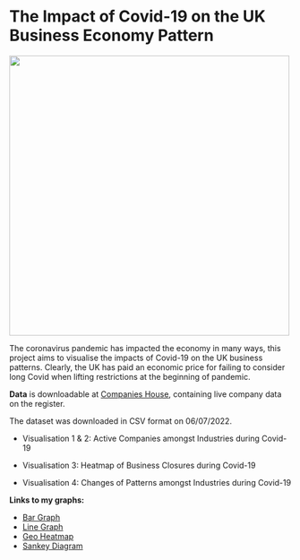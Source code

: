 # The Impact of Covid-19 on the UK Business Economy Pattern 

<img src="https://blog.yelp.com/wp-content/uploads/2020/04/Generic-COVID-Banner.png" align="center" width="500"/></a>

The coronavirus pandemic has impacted the economy in many ways, this project aims to visualise the impacts of Covid-19 on the UK business patterns. Clearly, the UK has paid an economic price for failing to consider long Covid when lifting restrictions at the beginning of pandemic.

**Data** is downloadable at [Companies House](http://download.companieshouse.gov.uk/en_output.html), containing live company data on the register.

The dataset was downloaded in CSV format on 06/07/2022.

- Visualisation 1 & 2: Active Companies amongst Industries during Covid-19 

- Visualisation 3: Heatmap of Business Closures during Covid-19 

- Visualisation 4: Changes of Patterns amongst Industries during Covid-19 

**Links to my graphs:**

 - [Bar Graph](https://vytknguyen.github.io/Covid-19-on-UK-Business-Economy/Bar-Active-Companies-Covid-19.html)
 - [Line Graph](https://vytknguyen.github.io/Covid-19-on-UK-Business-Economy/Lines-Active-Companies-During-Covid-19-Line.html)
 - [Geo Heatmap](https://vytknguyen.github.io/Covid-19-on-UK-Business-Economy/GeoHeatmap-UK-Business-Closures-Covid-19.html)
 - [Sankey Diagram](https://vytknguyen.github.io/Covid-19-on-UK-Business-Economy/Diagram-UK-Industry-Performance-Covid19.html)



